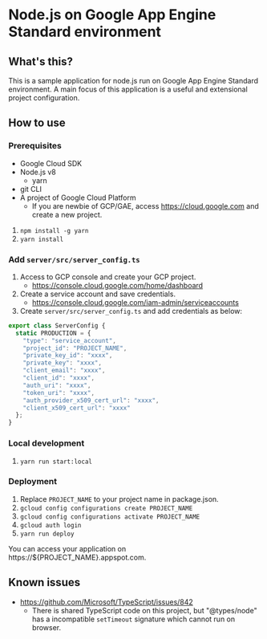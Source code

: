 # Node.js on Google App Engine Standard environment

## What's this?

This is a sample application for node.js run on Google App Engine Standard environment.
A main focus of this application is a useful and extensional project configuration.

## How to use

### Prerequisites

- Google Cloud SDK
- Node.js v8
    - yarn
- git CLI
- A project of Google Cloud Platform
  - If you are newbie of GCP/GAE, access https://cloud.google.com and create a new project.

1. `npm install -g yarn`
2. `yarn install`

### Add `server/src/server_config.ts`

1. Access to GCP console and create your GCP project.
    - https://console.cloud.google.com/home/dashboard
2. Create a service account and save credentials.
    - https://console.cloud.google.com/iam-admin/serviceaccounts
3. Create `server/src/server_config.ts` and add credentials as below:

```typescript
export class ServerConfig {
  static PRODUCTION = {
    "type": "service_account",
    "project_id": "PROJECT_NAME",
    "private_key_id": "xxxx",
    "private_key": "xxxx",
    "client_email": "xxxx",
    "client_id": "xxxx",
    "auth_uri": "xxxx",
    "token_uri": "xxxx",
    "auth_provider_x509_cert_url": "xxxx",
    "client_x509_cert_url": "xxxx"
  };
}
```

### Local development

1. `yarn run start:local`

### Deployment

1. Replace `PROJECT_NAME` to your project name in package.json.
2. `gcloud config configurations create PROJECT_NAME`
3. `gcloud config configurations activate PROJECT_NAME`
4. `gcloud auth login`
5. `yarn run deploy`

You can access your application on https://${PROJECT_NAME}.appspot.com.

## Known issues

- https://github.com/Microsoft/TypeScript/issues/842
    - There is shared TypeScript code on this project, but "@types/node" has a incompatible `setTimeout` signature which cannot run on browser.

